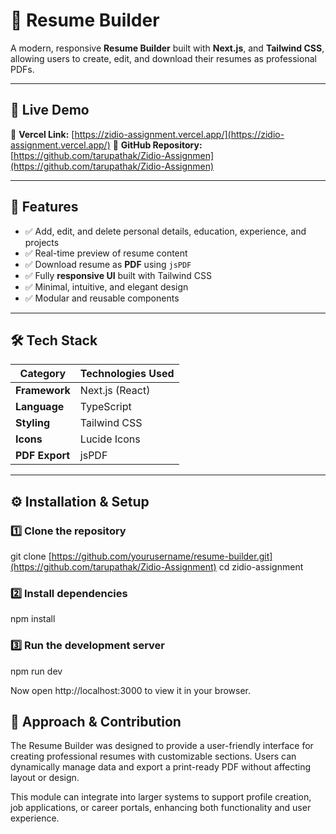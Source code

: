 # 🧾 Resume Builder

A modern, responsive **Resume Builder** built with **Next.js**, and **Tailwind CSS**, allowing users to create, edit, and download their resumes as professional PDFs.

---

## 🚀 Live Demo

🔗 **Vercel Link:** [https://zidio-assignment.vercel.app/](https://zidio-assignment.vercel.app/)
🔗 **GitHub Repository:** [https://github.com/tarupathak/Zidio-Assignmen](https://github.com/tarupathak/Zidio-Assignmen)

---

## 📌 Features

- ✅ Add, edit, and delete personal details, education, experience, and projects  
- ✅ Real-time preview of resume content  
- ✅ Download resume as **PDF** using `jsPDF` 
- ✅ Fully **responsive UI** built with Tailwind CSS  
- ✅ Minimal, intuitive, and elegant design  
- ✅ Modular and reusable components  

---

## 🛠️ Tech Stack

| Category | Technologies Used |
|-----------|-------------------|
| **Framework** | Next.js (React) |
| **Language** | TypeScript |
| **Styling** | Tailwind CSS |
| **Icons** | Lucide Icons |
| **PDF Export** | jsPDF |

---

## ⚙️ Installation & Setup

### 1️⃣ Clone the repository

git clone [https://github.com/yourusername/resume-builder.git](https://github.com/tarupathak/Zidio-Assignment)
cd zidio-assignment

### 2️⃣ Install dependencies

npm install

### 3️⃣ Run the development server

npm run dev

Now open http://localhost:3000 to view it in your browser.

## 🧠 Approach & Contribution

The Resume Builder was designed to provide a user-friendly interface for creating professional resumes with customizable sections.
Users can dynamically manage data and export a print-ready PDF without affecting layout or design.

This module can integrate into larger systems to support profile creation, job applications, or career portals, enhancing both functionality and user experience.

